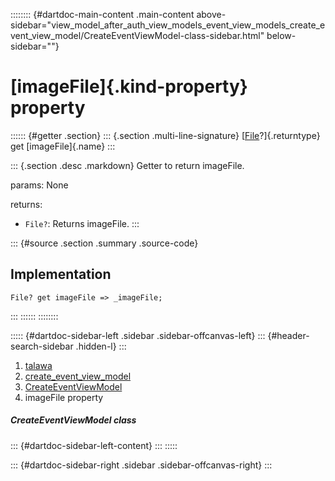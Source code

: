 :::::::: {#dartdoc-main-content .main-content above-sidebar="view_model_after_auth_view_models_event_view_models_create_event_view_model/CreateEventViewModel-class-sidebar.html" below-sidebar=""}
<div>

# [imageFile]{.kind-property} property

</div>

:::::: {#getter .section}
::: {.section .multi-line-signature}
[[File](https://api.flutter.dev/flutter/dart-io/File-class.html)?]{.returntype}
get [imageFile]{.name}
:::

::: {.section .desc .markdown}
Getter to return imageFile.

params: None

returns:

-   `File?`: Returns imageFile.
:::

::: {#source .section .summary .source-code}
## Implementation

``` language-dart
File? get imageFile => _imageFile;
```
:::
::::::
::::::::

::::: {#dartdoc-sidebar-left .sidebar .sidebar-offcanvas-left}
::: {#header-search-sidebar .hidden-l}
:::

1.  [talawa](../../index.html)
2.  [create_event_view_model](../../view_model_after_auth_view_models_event_view_models_create_event_view_model/)
3.  [CreateEventViewModel](../../view_model_after_auth_view_models_event_view_models_create_event_view_model/CreateEventViewModel-class.html)
4.  imageFile property

##### CreateEventViewModel class

::: {#dartdoc-sidebar-left-content}
:::
:::::

::: {#dartdoc-sidebar-right .sidebar .sidebar-offcanvas-right}
:::
